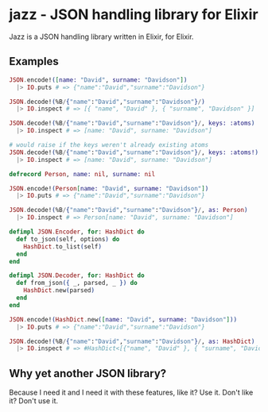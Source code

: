 jazz - JSON handling library for Elixir
=======================================
Jazz is a JSON handling library written in Elixir, for Elixir.

Examples
--------

```elixir
JSON.encode!([name: "David", surname: "Davidson"])
  |> IO.puts # => {"name":"David","surname":"Davidson"}

JSON.decode!(%B/{"name":"David","surname":"Davidson"}/)
  |> IO.inspect # => [{ "name", "David" }, { "surname", "Davidson" }]

JSON.decode!(%B/{"name":"David","surname":"Davidson"}/, keys: :atoms)
  |> IO.inspect # => [name: "David", surname: "Davidson"]

# would raise if the keys weren't already existing atoms
JSON.decode!(%B/{"name":"David","surname":"Davidson"}/, keys: :atoms!)
  |> IO.inspect # => [name: "David", surname: "Davidson"]

defrecord Person, name: nil, surname: nil

JSON.encode!(Person[name: "David", surname: "Davidson"])
  |> IO.puts # => {"name":"David","surname":"Davidson"}

JSON.decode!(%B/{"name":"David","surname":"Davidson"}/, as: Person)
  |> IO.inspect # => Person[name: "David", surname: "Davidson"]

defimpl JSON.Encoder, for: HashDict do
  def to_json(self, options) do
    HashDict.to_list(self)
  end
end

defimpl JSON.Decoder, for: HashDict do
  def from_json({ _, parsed, _ }) do
    HashDict.new(parsed)
  end
end

JSON.encode!(HashDict.new([name: "David", surname: "Davidson"]))
  |> IO.puts # => {"name":"David","surname":"Davidson"}

JSON.decode!(%B/{"name":"David","surname":"Davidson"}/, as: HashDict)
  |> IO.inspect # => #HashDict<[{"name", "David" }, { "surname", "Davidson" }]>
```

Why yet another JSON library?
-----------------------------
Because I need it and I need it with these features, like it? Use it. Don't
like it? Don't use it.
